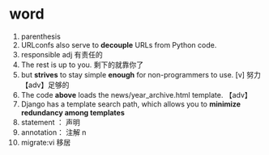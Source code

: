 # word

1. parenthesis
2. URLconfs also serve to **decouple** URLs from Python code.
3. responsible adj 有责任的
4. The rest is up to you. 剩下的就靠你了
5. but **strives** to stay simple **enough** for non-programmers to use. [v] 努力 【adv】足够的
6. The code **above** loads the news/year_archive.html template. 【adv】
7. Django has a template search path, which allows you to **minimize redundancy among templates**
8. statement ： 声明
9. annotation： 注解 n
10. migrate:vi 移居